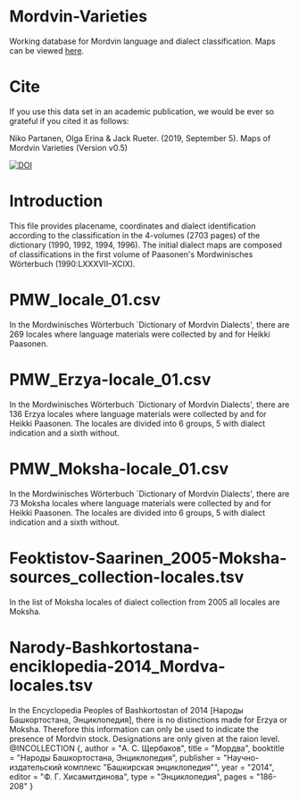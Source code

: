 # Mordvin-Varieties
Working database for Mordvin language and dialect classification. Maps can be viewed [here](https://rueter.github.io/Mordvin-Varieties).

# Cite

If you use this data set in an academic publication, we would be ever so grateful if you cited it as follows:

Niko Partanen, Olga Erina & Jack Rueter. (2019, September 5). Maps of Mordvin Varieties (Version v0.5) 

[![DOI](https://zenodo.org/badge/205856888.svg)](https://zenodo.org/badge/latestdoi/205856888)

# Introduction
This file provides placename, coordinates and dialect identification according to the classification in the 4-volumes (2703 pages) of the dictionary (1990, 1992, 1994, 1996). The initial dialect maps are composed of classifications in the first volume of Paasonen's Mordwinisches Wörterbuch (1990:LXXXVII–XCIX).


# PMW_locale_01.csv
In the Mordwinisches Wörterbuch `Dictionary of Mordvin Dialects', there are 269 locales where language materials were collected by and for Heikki Paasonen. 

# PMW_Erzya-locale_01.csv
In the Mordwinisches Wörterbuch `Dictionary of Mordvin Dialects', there are 136 Erzya locales where language materials were collected by and for Heikki Paasonen. 
 The locales are divided into 6 groups, 5 with dialect indication and a sixth without.


# PMW_Moksha-locale_01.csv
In the Mordwinisches Wörterbuch `Dictionary of Mordvin Dialects', there are 73 Moksha locales where language materials were collected by and for Heikki Paasonen.
 The locales are divided into 6 groups, 5 with dialect indication and a sixth without.

# Feoktistov-Saarinen_2005-Moksha-sources_collection-locales.tsv
In the list of Moksha locales of dialect collection from 2005 all locales are Moksha.

# Narody-Bashkortostana-enciklopedia-2014_Mordva-locales.tsv
In the Encyclopedia Peoples of Bashkortostan of 2014 [Народы Башкортостана, Энциклопедия], there is no distinctions made for Erzya or Moksha. Therefore this information can only be used to indicate the presence of Mordvin stock. Designations are only given at the raion level.
@INCOLLECTION {,
    author    = "А. С. Щербаков",
    title     = "Мордва",
    booktitle = "Народы Башкортостана, Энциклопедия",
    publisher = "Научно-издательский комплекс \"Башкирская энциклопедия\"",
    year      = "2014",
    editor    = "Ф. Г. Хисамитдинова",
    type      = "Энциклопедия",
    pages     = "186-208"
}
